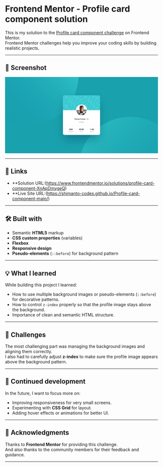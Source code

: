 # Frontend Mentor - Profile card component solution

This is my solution to the [Profile card component challenge](https://www.frontendmentor.io/challenges/profile-card-component-cfArpWshJ) on Frontend Mentor.  
Frontend Mentor challenges help you improve your coding skills by building realistic projects.

---

## 📸 Screenshot

![Design preview of my solution](/design/desktop-design.jpg)

---

## 🚀 Links

- **Solution URL:(https://www.frontendmentor.io/solutions/profile-card-component-XnApDmvgeQ)
- **Live Site URL:(https://shimanto-codes.github.io/Profile-card-component-main/)

---

## 🛠️ Built with

- Semantic **HTML5** markup  
- **CSS custom properties** (variables)  
- **Flexbox**  
- **Responsive design**  
- **Pseudo-elements** (`::before`) for background pattern  

---

## 💡 What I learned

While building this project I learned:

- How to use multiple background images or pseudo-elements (`::before`) for decorative patterns.  
- How to control `z-index` properly so that the profile image stays above the background.  
- Importance of clean and semantic HTML structure.  

---

## 🤔 Challenges

The most challenging part was managing the background images and aligning them correctly.  
I also had to carefully adjust **z-index** to make sure the profile image appears above the background pattern.

---

## 👀 Continued development

In the future, I want to focus more on:

- Improving responsiveness for very small screens.  
- Experimenting with **CSS Grid** for layout.  
- Adding hover effects or animations for better UI.  

---

## 🙏 Acknowledgments

Thanks to **Frontend Mentor** for providing this challenge.  
And also thanks to the community members for their feedback and guidance.  

---
